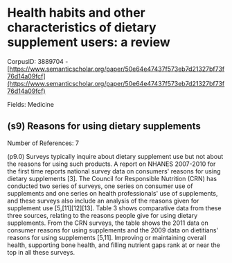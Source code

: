 # Health habits and other characteristics of dietary supplement users: a review

CorpusID: 3889704 - [https://www.semanticscholar.org/paper/50e64e47437f573eb7d21327bf73f76d14a09fcf](https://www.semanticscholar.org/paper/50e64e47437f573eb7d21327bf73f76d14a09fcf)

Fields: Medicine

## (s9) Reasons for using dietary supplements
Number of References: 7

(p9.0) Surveys typically inquire about dietary supplement use but not about the reasons for using such products. A report on NHANES 2007-2010 for the first time reports national survey data on consumers' reasons for using dietary supplements [3]. The Council for Responsible Nutrition (CRN) has conducted two series of surveys, one series on consumer use of supplements and one series on health professionals' use of supplements, and these surveys also include an analysis of the reasons given for supplement use [5,[11][12][13]. Table 3 shows comparative data from these three sources, relating to the reasons people give for using dietary supplements. From the CRN surveys, the table shows the 2011 data on consumer reasons for using supplements and the 2009 data on dietitians' reasons for using supplements [5,11]. Improving or maintaining overall health, supporting bone health, and filling nutrient gaps rank at or near the top in all these surveys.
